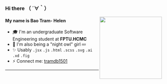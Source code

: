 
<h3>Hi there （ ´∀｀）</h3> <img align='right' src="https://user-images.githubusercontent.com/68039038/179959200-9da19676-48f5-4632-83da-77a8e7ee9bad.gif" width="200">

<h4>My name is Bao Tram- Helen</h4> 

   -   🎓 I'm an undergraduate Software Engineering student at **FPTU.HCMC**
   -   🍑 I'm also being a "night owl" girl 💤
   -   ✨ Usably `.jsx` `.js` `.html` `.scss` `.svg` `.ai` `.xd` `.fig`
   -   ⚡️ Connect me: [tramdb1501](mailto:tramdb1501@gmail.com)

***
